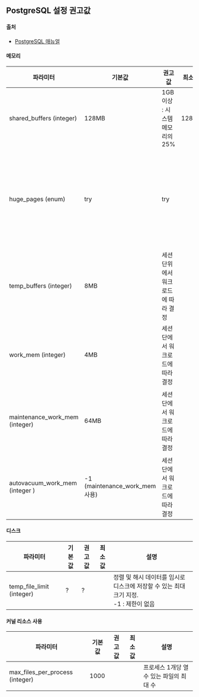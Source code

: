 ## PostgreSQL 설정 권고값

#### 출처
- [PostgreSQL 매뉴얼](https://www.postgresql.org/docs/12/runtime-config-resource.html#RUNTIME-CONFIG-RESOURCE-KERNEL)

#### 메모리
| 파라미터 | 기본값 | 권고값 | 최소값 | 설명 | 
| --- | --- | --- | --- | --- |
| shared_buffers (integer) | 128MB | 1GB 이상 : 시스템 메모리의 25% | 128KB | Shared Buffer 크기|
| huge_pages (enum) | try | try | | try : hugepage 요청을 시도함. <br> on : hugepage 요청, 실패시 시작 중지 <br> off : hugepage 요청 안함 |
| temp_buffers (integer) | 8MB | 세션 단위에서 워크로드에 따라 결정 | | 임시 버퍼에 사용되는 최대 메모리 양 |
| work_mem (integer) | 4MB | 세션 단에서 워크로드에 따라 결정 | | 쿼리 실행 시 쿼리, 해시 작업에 사용되는 최대 메모리 양 |
| maintenance_work_mem (integer) | 64MB | 세션 단에서 워크로드에 따라 결정 | | vacuum, rebuild index, analyze 등의 작업에 필요한 최대 메모리의 양 |
| autovacuum_work_mem (integer ) | -1 (maintenance_work_mem 사용) | 세션 단에서 워크로드에 따라 결정 | | |

#### 디스크
| 파라미터 | 기본값 | 권고값 | 최소값 | 설명 | 
| --- | --- | --- | --- | --- |
| temp_file_limit (integer) | ? | ? | | 정렬 및 해시 데이터를 임시로 디스크에 저장할 수 있는 최대 크기 지정. <br> -1 : 제한이 없음 |

#### 커널 리소스 사용
| 파라미터 | 기본값 | 권고값 | 최소값 | 설명 | 
| --- | --- | --- | --- | --- |
| max_files_per_process (integer) | 1000 |  | | 프로세스 1개당 열 수 있는 파일의 최대 수 |
